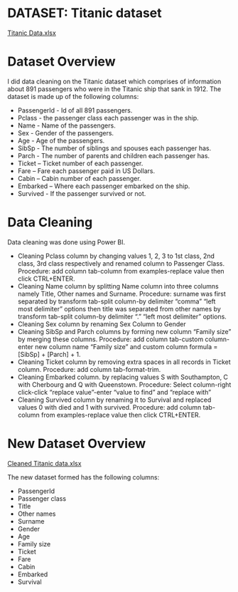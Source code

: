 # DATASET: Titanic dataset
[Titanic Data.xlsx](https://github.com/stephaniemwaniki/Data-cleaning-Titanic-Dataset-with-POWER-BI/files/10944000/Titanic.Data.xlsx)
# Dataset Overview
I did data cleaning on the Titanic dataset which comprises of information about 891 passengers who were in the Titanic ship that sank in 1912.
The dataset is made up of the following columns:
- PassengerId - Id of all 891 passengers.
- Pclass - the passenger class each passenger was in the ship.
- Name - Name of the passengers.
- Sex - Gender of the passengers.
- Age - Age of the passengers.
- SibSp - The number of siblings and spouses each passenger has.
- Parch - The number of parents and children each passenger has.
- Ticket – Ticket number of each passenger.
- Fare – Fare each passenger paid in US Dollars.
- Cabin – Cabin number of each passenger.
- Embarked – Where each passenger embarked on the ship.
- Survived - If the passenger survived or not.
# Data Cleaning
Data cleaning was done using Power BI.
-  Cleaning Pclass column
by changing values 1, 2, 3 to 1st class, 2nd class, 3rd class respectively and renamed column to Passenger Class.            
Procedure: add column tab-column from examples-replace value then click CTRL+ENTER.
- Cleaning Name column
by splitting Name column into three columns namely Title, Other names and Surname.
Procedure: surname was first separated by transform tab-split column-by delimiter “comma” “left most delimiter” options then title was separated from other names by transform tab-split column-by delimiter “.” “left most delimiter” options.
- Cleaning Sex column
by renaming Sex Column to Gender
- Cleaning SibSp and Parch columns
by forming new column “Family size” by merging these columns.
Procedure: add column tab-custom column-enter new column name “Family size” and custom column formula = [SibSp] + [Parch] + 1.
- Cleaning Ticket column
by removing extra spaces in all records in Ticket column.
Procedure: add column tab-format-trim.
- Cleaning Embarked column.
by replacing values S with Southampton, C with Cherbourg and Q with Queenstown.
Procedure: Select column-right click-click “replace value”-enter “value to find” and “replace with”
- Cleaning Survived column
by renaming it to Survival and replaced values 0 with died and 1 with survived.
Procedure: add column tab-column from examples-replace value then click CTRL+ENTER.
# New Dataset Overview
[Cleaned Titanic data.xlsx](https://github.com/stephaniemwaniki/Data-cleaning-Titanic-Dataset-with-POWER-BI/files/10944035/Cleaned.Titanic.data.xlsx)

The new dataset formed has the following columns:
- PassengerId
- Passenger class
- Title
- Other names
- Surname
- Gender
- Age
- Family size
- Ticket
- Fare
- Cabin
- Embarked
- Survival

